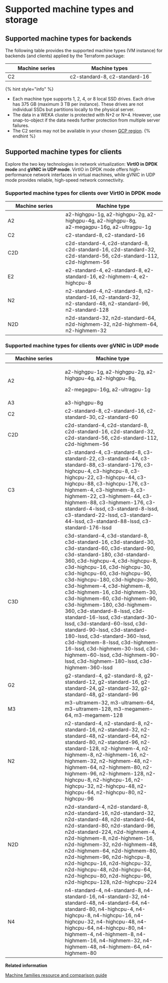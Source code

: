 # Supported machine types and storage

## Supported machine types for backends

The following table provides the supported machine types (VM instance) for backends (and clients) applied by the Terraform package:

<table><thead><tr><th width="183">Machine series</th><th>Machine types</th></tr></thead><tbody><tr><td>C2</td><td>c2-standard-8, c2-standard-16</td></tr></tbody></table>

{% hint style="info" %}
* Each machine type supports 1, 2, 4, or 8 local SSD drives. Each drive has 375 GB (maximum 3 TB per instance). These drives are not individual SSDs but partitions locally to the physical server.
* The data in a WEKA cluster is protected with N+2 or N+4. However, use snap-to-object if the data needs further protection from multiple server failures.
* The C2 series may not be available in your chosen [GCP region](https://cloud.google.com/compute/docs/regions-zones).&#x20;
{% endhint %}

## Supported machine types for clients

Explore the two key technologies in network virtualization: **VirtIO in DPDK mode** and **gVNIC in UDP mode**. VirtIO in DPDK mode offers high-performance network interfaces in virtual machines, while gVNIC in UDP mode provides reliable, high-speed network connectivity.

### Supported machine types for clients over VirtIO in DPDK mode

<table><thead><tr><th width="169">Machine series</th><th>Machine type</th></tr></thead><tbody><tr><td>A2</td><td>a2-highgpu-1g, a2-highgpu-2g, a2-highgpu-4g, a2-highgpu-8g, <br>a2-megagpu-16g, a2-ultragpu-1g</td></tr><tr><td>C2</td><td>c2-standard-8, c2-standard-16</td></tr><tr><td>C2D</td><td>c2d-standard-4, c2d-standard-8, c2d-standard-16, c2d-standard-32, c2d-standard-56, c2d-standard-112, c2d-highmem-56</td></tr><tr><td>E2</td><td>e2-standard-4, e2-standard-8, e2-standard-16, e2-highmem-4, e2-highcpu-8</td></tr><tr><td>N2</td><td>n2-standard-4, n2-standard-8, n2-standard-16, n2-standard-32, <br>n2-standard-48, n2-standard-96, n2-standard-128</td></tr><tr><td>N2D</td><td>n2d-standard-32, n2d-standard-64, n2d-highmem-32, n2d-highmem-64, n2-highmem-32</td></tr></tbody></table>

### Supported machine types for clients over gVNIC in UDP mode

<table><thead><tr><th width="167">Machine series</th><th>Machine type</th></tr></thead><tbody><tr><td>A2</td><td><p>a2-highgpu-1g, a2-highgpu-2g, a2-highgpu-4g, a2-highgpu-8g, </p><p>a2-megagpu-16g, a2-ultragpu-1g</p></td></tr><tr><td>A3</td><td>a3-highgpu-8g</td></tr><tr><td>C2</td><td>c2-standard-8, c2-standard-16, c2-standard-30, c2-standard-60</td></tr><tr><td>C2D</td><td>c2d-standard-4, c2d-standard-8, c2d-standard-16, c2d-standard-32, c2d-standard-56, c2d-standard-112, c2d-highmem-56</td></tr><tr><td>C3</td><td>c3-standard-4, c3-standard-8, c3-standard-22, c3-standard-44, c3-standard-88, c3-standard-176, c3-highcpu-4, c3-highcpu-8, c3-highcpu-22, c3-highcpu-44, c3-highcpu-88, c3-highcpu-176, c3-highmem-4, c3-highmem-8, c3-highmem-22, c3-highmem-44, c3-highmem-88, c3-highmem-176, c3-standard-4-lssd, c3-standard-8-lssd, c3-standard-22-lssd, c3-standard-44-lssd, c3-standard-88-lssd, c3-standard-176-lssd</td></tr><tr><td>C3D</td><td>c3d-standard-4, c3d-standard-8, c3d-standard-16, c3d-standard-30, c3d-standard-60, c3d-standard-90, c3d-standard-180, c3d-standard-360, c3d-highcpu-4, c3d-highcpu-8, c3d-highcpu-16, c3d-highcpu-30, c3d-highcpu-60, c3d-highcpu-90, c3d-highcpu-180, c3d-highcpu-360, c3d-highmem-4, c3d-highmem-8, c3d-highmem-16, c3d-highmem-30, c3d-highmem-60, c3d-highmem-90, c3d-highmem-180, c3d-highmem-360, c3d-standard-8-lssd, c3d-standard-16-lssd, c3d-standard-30-lssd, c3d-standard-60-lssd, c3d-standard-90-lssd, c3d-standard-180-lssd, c3d-standard-360-lssd, c3d-highmem-8-lssd, c3d-highmem-16-lssd, c3d-highmem-30-lssd, c3d-highmem-60-lssd, c3d-highmem-90-lssd, c3d-highmem-180-lssd, c3d-highmem-360-lssd</td></tr><tr><td>G2</td><td>g2-standard-4, g2-standard-8, g2-standard-12, g2-standard-16, g2-standard-24, g2-standard-32, g2-standard-48, g2-standard-96</td></tr><tr><td>M3</td><td>m3-ultramem-32, m3-ultramem-64, m3-ultramem-128, m3-megamem-64, m3-megamem-128</td></tr><tr><td>N2</td><td>n2-standard-4, n2-standard-8, n2-standard-16, n2-standard-32, n2-standard-48, n2-standard-64, n2-standard-80, n2-standard-96, n2-standard-128, n2-highmem-4, n2-highmem-8, n2-highmem-16, n2-highmem-32, n2-highmem-48, n2-highmem-64, n2-highmem-80, n2-highmem-96, n2-highmem-128, n2-highcpu-8, n2-highcpu-16, n2-highcpu-32, n2-highcpu-48, n2-highcpu-64, n2-highcpu-80, n2-highcpu-96</td></tr><tr><td>N2D</td><td>n2d-standard-4, n2d-standard-8, n2d-standard-16, n2d-standard-32, n2d-standard-48, n2d-standard-64, n2d-standard-80, n2d-standard-96, n2d-standard-224, n2d-highmem-4, n2d-highmem-8, n2d-highmem-16, n2d-highmem-32, n2d-highmem-48, n2d-highmem-64, n2d-highmem-80, n2d-highmem-96, n2d-highcpu-8, n2d-highcpu-16, n2d-highcpu-32, n2d-highcpu-48, n2d-highcpu-64, n2d-highcpu-80, n2d-highcpu-96, n2d-highcpu-128, n2d-highcpu-224</td></tr><tr><td>N4</td><td>n4-standard-4, n4-standard-8, n4-standard-16, n4-standard-32, n4-standard-48, n4-standard-64, n4-standard-80, n4-highcpu-4, n4-highcpu-8, n4-highcpu-16, n4-highcpu-32, n4-highcpu-48, n4-highcpu-64, n4-highcpu-80, n4-highmem-4, n4-highmem-8, n4-highmem-16, n4-highmem-32, n4-highmem-48, n4-highmem-64, n4-highmem-80</td></tr></tbody></table>

**Related information**

[Machine families resource and comparison guide](https://cloud.google.com/compute/docs/machine-resource)
